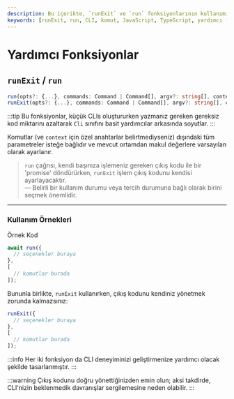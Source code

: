 ```yaml
---
description: Bu içerikte, `runExit` ve `run` fonksiyonlarının kullanımı ve işleyişi açıklanmaktadır. Küçük CLI'lar oluştururken gereksiz kod miktarını azaltan bu fonksiyonlar hakkında bilgiler bulacaksınız.
keywords: [runExit, run, CLI, komut, JavaScript, TypeScript, yardımcı fonksiyonlar]
---
```

# Yardımcı Fonksiyonlar

## `runExit` / `run`

```ts
run(opts?: {...}, commands: Command | Command[], argv?: string[], context?: Context)
runExit(opts?: {...}, commands: Command | Command[], argv?: string[], context?: Context)
```

:::tip
Bu fonksiyonlar, küçük CLIs oluştururken yazmanız gereken gereksiz kod miktarını azaltarak `Cli` sınıfını basit yardımcılar arkasında soyutlar.
:::

Komutlar (ve `context` için özel anahtarlar belirtmediyseniz) dışındaki tüm parametreler isteğe bağlıdır ve mevcut ortamdan makul değerlere varsayılan olarak ayarlanır.

> `run` çağrısı, kendi başınıza işlemeniz gereken çıkış kodu ile bir 'promise' döndürürken, `runExit` işlem çıkış kodunu kendisi ayarlayacaktır.  
> — Belirli bir kullanım durumu veya tercih durumuna bağlı olarak birini seçmek önemlidir.

--- 

### Kullanım Örnekleri


Örnek Kod

```ts
await run({
  // seçenekler buraya
}, 
[
  // komutlar burada
]);
```


Bununla birlikte, `runExit` kullanırken, çıkış kodunu kendiniz yönetmek zorunda kalmazsınız:

```ts
runExit({
  // seçenekler buraya
}, 
[
  // komutlar burada
]);
```

:::info
Her iki fonksiyon da CLI deneyiminizi geliştirmenize yardımcı olacak şekilde tasarlanmıştır.
::: 

:::warning
Çıkış kodunu doğru yönettiğinizden emin olun; aksi takdirde, CLI'nizin beklenmedik davranışlar sergilemesine neden olabilir.
:::